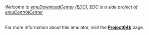###### Welcome to [emuDownloadCenter (EDC)](https://github.com/PhoenixInteractiveNL/emuDownloadCenter/wiki/), EDC is a side project of [emuControlCenter](https://github.com/PhoenixInteractiveNL/emuControlCenter/wiki/)

For more information about this emulator, visit the [**Project64k**](https://github.com/PhoenixInteractiveNL/emuDownloadCenter/wiki/Emulator-project64k#menu) page.
